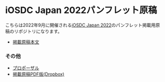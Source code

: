 # iOSDC Japan 2022パンフレット原稿

こちらは2022年9月に開催される[iOSDC Japan 2022](https://fortee.jp/iosdc-japan-2022)のパンフレット掲載用原稿のリポジトリになります。

- [掲載原稿本文](https://github.com/fumiyasac/iosdc2022_pamphlet_manuscript/blob/main/manuscript.md)

### その他

- [プロポーザル](https://fortee.jp/iosdc-japan-2022/proposal/3947fe8c-b132-4b4c-a79c-b5ebfdffd044)
- [掲載原稿PDF版(Dropbox)](https://www.dropbox.com/s/ec08hbj4l2hmlw8/iosdc_2022_%E5%8E%9F%E7%A8%BF%28%E4%B8%8D%E5%85%B7%E5%90%88%E3%82%84%E4%BB%95%E6%A7%98%E3%82%82%E3%82%8C%E3%82%92%E6%B8%9B%E3%82%89%E3%81%99%E3%81%9F%E3%82%81%E3%81%AE%E5%8B%98%E6%89%80%E3%81%A8%E3%83%A6%E3%83%8B%E3%83%83%E3%83%88%E3%83%86%E3%82%B9%E3%83%88%E3%81%A7%E5%AD%A6%E3%81%B6%E7%B0%A1%E5%8D%98%E4%BA%8B%E4%BE%8B%E9%9B%86%29_%E6%9C%80%E7%B5%82%E7%A8%BF.pdf?dl=0)
